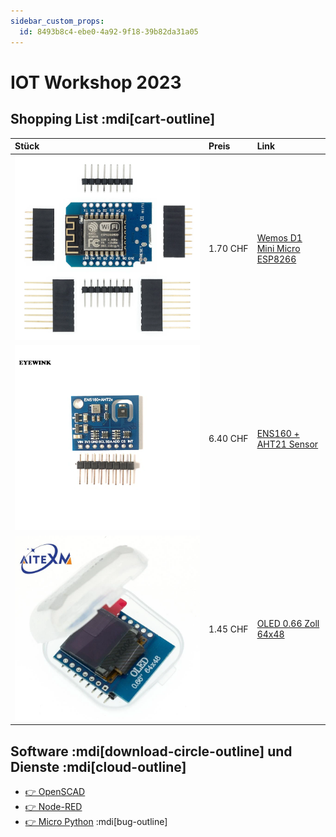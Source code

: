 ```yaml
---
sidebar_custom_props:
  id: 8493b8c4-ebe0-4a92-9f18-39b82da31a05
---
```

# IOT Workshop 2023

## Shopping List :mdi[cart-outline]

| Stück                                      | Preis         | Link                                                                           |
| :----------------------------------------- | :------------ | :----------------------------------------------------------------------------- |
| ![--width=120px](images/esp8266.webp)      | 1.70&nbsp;CHF | [Wemos D1 Mini Micro ESP8266](https://de.aliexpress.com/item/32651747570.html) |
| ![--width=120px](images/ens160-aht21.webp) | 6.40&nbsp;CHF | [ENS160 + AHT21 Sensor](https://de.aliexpress.com/item/1005004052950350.html)  |
| ![--width=120px](images/oled.webp)         | 1.45&nbsp;CHF | [OLED 0.66 Zoll 64x48](https://de.aliexpress.com/item/1005004070162561.html)   |

## Software :mdi[download-circle-outline] und Dienste :mdi[cloud-outline]

- [👉 OpenSCAD](https://openscad.org/)
- [👉 Node-RED](https://nodered.org/)
- [👉 Micro Python](https://micropython.org/) :mdi[bug-outline]
